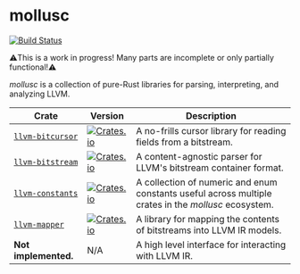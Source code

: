 mollusc
=======

[![Build Status](https://img.shields.io/github/workflow/status/woodruffw/mollusc/CI/main)](https://github.com/woodruffw/mollusc/actions?query=workflow%3ACI)

⚠️This is a work in progress! Many parts are incomplete or only partially functional!⚠️

*mollusc* is a collection of pure-Rust libraries for parsing, interpreting, and analyzing LLVM.

| Crate   | Version | Description |
| ------- | ------- | ----------- |
| [`llvm-bitcursor`](./llvm-bitcursor) | [![Crates.io](https://img.shields.io/crates/v/llvm-bitcursor)](https://crates.io/crates/llvm-bitcursor) | A no-frills cursor library for reading fields from a bitstream. |
| [`llvm-bitstream`](./llvm-bitstream) | [![Crates.io](https://img.shields.io/crates/v/llvm-bitstream)](https://crates.io/crates/llvm-bitstream) | A content-agnostic parser for LLVM's bitstream container format. |
| [`llvm-constants`](./llvm-constants) | [![Crates.io](https://img.shields.io/crates/v/llvm-constants)](https://crates.io/crates/llvm-constants) | A collection of numeric and enum constants useful across multiple crates in the *mollusc* ecosystem. |
| [`llvm-mapper`](./llvm-mapper) | [![Crates.io](https://img.shields.io/crates/v/llvm-mapper)](https://crates.io/crates/llvm-mapper) | A library for mapping the contents of bitstreams into LLVM IR models. |
| **Not implemented.** | N/A | A high level interface for interacting with LLVM IR. |

